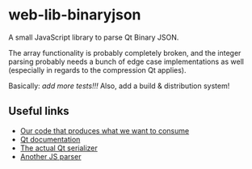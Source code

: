 # web-lib-binaryjson

A small JavaScript library to parse Qt Binary JSON.

The array functionality is probably completely broken, and the integer parsing probably 
needs a bunch of edge case implementations as well (especially in regards to the 
compression Qt applies).

Basically: *add more tests!!!* Also, add a build & distribution system!


## Useful links

- [Our code that produces what we want to consume](https://github.com/reMarkable/xochitl/blob/687451acdb234b11a1e4d6c9acee6ff141d06549/src/liveview.cpp#L343)
- [Qt documentation](https://doc.qt.io/Qt-5/qjsondocument.html#toBinaryData)
- [The actual Qt serializer](https://github.com/qt/qtbase/blob/dev/src/corelib/serialization/qjson_p.h)
- [Another JS parser](https://github.com/corn3lius/qtBinaryJsonHelper)
